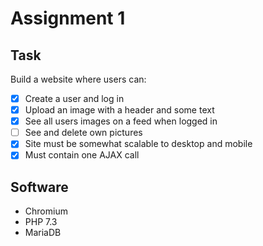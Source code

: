 # Assignment 1

## Task

Build a website where users can:
* [X] Create a user and log in
* [X] Upload an image with a header and some text
* [X] See all users images on a feed when logged in
* [ ] See and delete own pictures
* [X] Site must be somewhat scalable to desktop and mobile
* [X] Must contain one AJAX call

## Software

* Chromium
* PHP 7.3
* MariaDB

